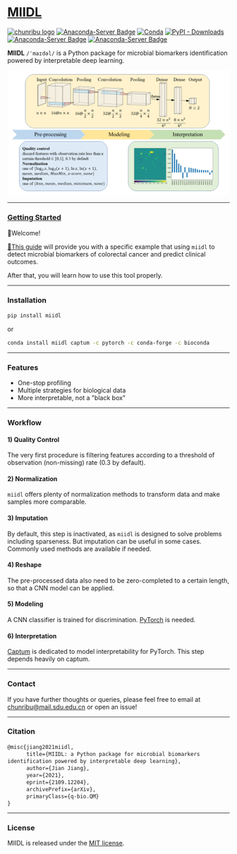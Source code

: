 # [MIIDL](https://chunribu.github.io/miidl)

[![chunribu logo](https://img.shields.io/badge/chunribu-🚀-black?logo=github)](https://github.com/chunribu/) [![Anaconda-Server Badge](https://anaconda.org/bioconda/miidl/badges/version.svg)](https://anaconda.org/bioconda/miidl) [![Conda](https://img.shields.io/conda/dn/bioconda/miidl?color=green&logo=anaconda&style=flat-square)](https://anaconda.org/bioconda/miidl) [![PyPI - Downloads](https://img.shields.io/pypi/dm/miidl?logo=pypi&style=flat-square)](https://pypi.org/project/miidl/) [![Anaconda-Server Badge](https://anaconda.org/bioconda/miidl/badges/platforms.svg)](https://anaconda.org/bioconda/miidl) [![Anaconda-Server Badge](https://anaconda.org/bioconda/miidl/badges/license.svg)](https://anaconda.org/bioconda/miidl) 

**MIIDL** `/ˈmaɪdəl/` is a Python package for microbial biomarkers identification powered by interpretable deep learning.

![model.png](https://github.com/chunribu/miidl/raw/main/docs/model.png)

---
### [Getting Started](https://github.com/chunribu/miidl/blob/main/Tutorials.ipynb)

👋Welcome! 

[🔗This guide](https://github.com/chunribu/miidl/blob/main/Tutorials.ipynb) will provide you with a specific example that using `miidl` to detect microbial biomarkers of colorectal cancer and predict clinical outcomes. 

After that, you will learn how to use this tool properly.

---
### Installation

```bash
pip install miidl
```
or
```bash
conda install miidl captum -c pytorch -c conda-forge -c bioconda
```

---
### Features

+ One-stop profiling
+ Multiple strategies for biological data
+ More interpretable, not a "black box"

---
### Workflow

#### 1) Quality Control

The very first procedure is filtering features according to a threshold of observation (non-missing) rate (0.3 by default).

#### 2) Normalization

`miidl` offers plenty of normalization methods to transform data and make samples more comparable. 

#### 3) Imputation

By default, this step is inactivated, as `miidl` is designed to solve problems including sparseness. But imputation can be useful in some cases. Commonly used methods are available if needed. 

#### 4) Reshape

The pre-processed data also need to be zero-completed to a certain length, so that a CNN model can be applied.

#### 5) Modeling

A CNN classifier is trained for discrimination. [PyTorch](https://pytorch.org) is needed.

#### 6) Interpretation

[Captum](https://captum.ai/) is dedicated to model interpretability for PyTorch. This step depends heavily on captum.

---
### Contact

If you have further thoughts or queries, please feel free to email at chunribu@mail.sdu.edu.cn or open an issue!

---
### Citation

```
@misc{jiang2021miidl,
      title={MIIDL: a Python package for microbial biomarkers identification powered by interpretable deep learning}, 
      author={Jian Jiang},
      year={2021},
      eprint={2109.12204},
      archivePrefix={arXiv},
      primaryClass={q-bio.QM}
}
```

---
### License

MIIDL is released under the [MIT license](https://github.com/chunribu/miidl/blob/main/LICENSE).

